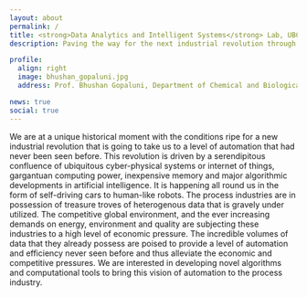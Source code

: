 ```yaml
---
layout: about
permalink: /
title: <strong>Data Analytics and Intelligent Systems</strong> Lab, UBC
description: Paving the way for the next industrial revolution through data

profile:
  align: right
  image: bhushan_gopaluni.jpg
  address: Prof. Bhushan Gopaluni, Department of Chemical and Biological Engineering, University of British Columbia, Vancouver, BC, Canada.

news: true
social: true
---
```


We are at a unique historical moment with the conditions ripe for a new industrial revolution that is going to take us to a level of automation that had never been seen before. This revolution is driven by a serendipitous confluence of ubiquitous cyber-physical systems or internet of things, gargantuan computing power, inexpensive memory and major algorithmic developments in artificial intelligence. It is happening all round us in the form of self-driving cars to human-like robots. The process industries are in possession of treasure troves of heterogenous data that is gravely under utilized. The competitive global environment, and the ever increasing demands on energy, environment and quality are subjecting these industries to a high level of economic pressure. The incredible volumes of data that they already possess are poised to provide a level of automation and efficiency never seen before and thus alleviate the economic and competitive pressures. We are interested in developing novel algorithms and computational tools to bring this vision of automation to the process industry. 
